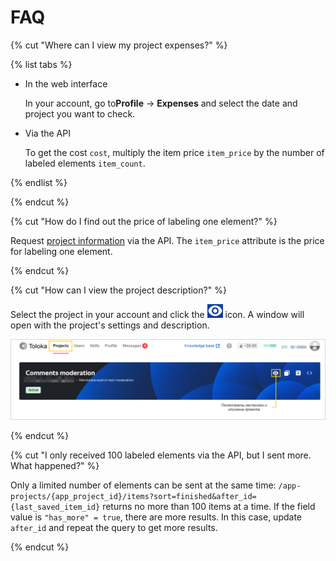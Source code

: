 # FAQ

{% cut "Where can I view my project expenses?" %}

{% list tabs %}

- In the web interface

  In your account, go to**Profile** → **Expenses** and select the date and project you want to check.

- Via the API

  To get the cost `cost`, multiply the item price `item_price` by the number of labeled elements `item_count`.

{% endlist %}

{% endcut %}

{% cut "How do I find out the price of labeling one element?" %}

Request [project information](https://toloka.ai/docs/toloka-apps/api/ref/app-project/app-projects_app_project_id_get.html) via the API. The `item_price` attribute is the price for labeling one element.

{% endcut %}

{% cut "How can I view the project description?" %}

Select the project in your account and click the ![Preview](../_assets/preview.png) icon. A window will open with the project's settings and description.

![Preview](../_assets/project.png)

{% endcut %}

{% cut "I only received 100 labeled elements via the API, but I sent more. What happened?" %}

Only a limited number of elements can be sent at the same time: `/app-projects/{app_project_id}/items?sort=finished&after_id={last_saved_item_id}` returns no more than 100 items at a time. If the field value is `"has_more" = true`, there are more results. In this case, update `after_id` and repeat the query to get more results.

{% endcut %}

